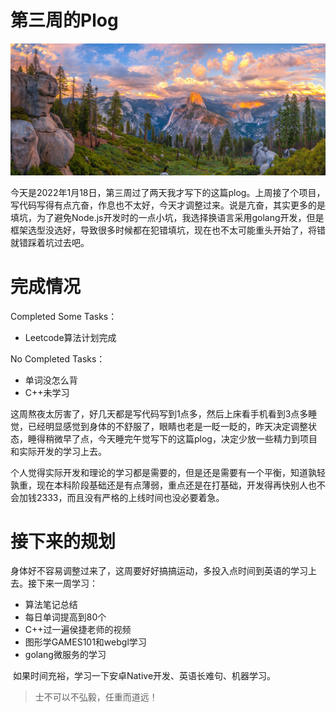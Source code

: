 # 第三周的Plog

![](./Source/03/preface.jpg)

​		今天是2022年1月18日，第三周过了两天我才写下的这篇plog。上周接了个项目，写代码写得有点亢奋，作息也不太好，今天才调整过来。说是亢奋，其实更多的是填坑，为了避免Node.js开发时的一点小坑，我选择换语言采用golang开发，但是框架选型没选好，导致很多时候都在犯错填坑，现在也不太可能重头开始了，将错就错踩着坑过去吧。



# 完成情况

Completed Some Tasks：

- Leetcode算法计划完成

No Completed Tasks：

- 单词没怎么背
- C++未学习

​	 这周熬夜太厉害了，好几天都是写代码写到1点多，然后上床看手机看到3点多睡觉，已经明显感觉到身体的不舒服了，眼睛也老是一眨一眨的，昨天决定调整状态，睡得稍微早了点，今天睡完午觉写下的这篇plog，决定少放一些精力到项目和实际开发的学习上去。

​	 个人觉得实际开发和理论的学习都是需要的，但是还是需要有一个平衡，知道孰轻孰重，现在本科阶段基础还是有点薄弱，重点还是在打基础，开发得再快别人也不会加钱2333，而且没有严格的上线时间也没必要着急。



# 接下来的规划

​	 身体好不容易调整过来了，这周要好好搞搞运动，多投入点时间到英语的学习上去。接下来一周学习：

- 算法笔记总结
- 每日单词提高到80个
- C++过一遍侯捷老师的视频
- 图形学GAMES101和webgl学习
- golang微服务的学习

​     如果时间充裕，学习一下安卓Native开发、英语长难句、机器学习。

> 士不可以不弘毅，任重而道远！